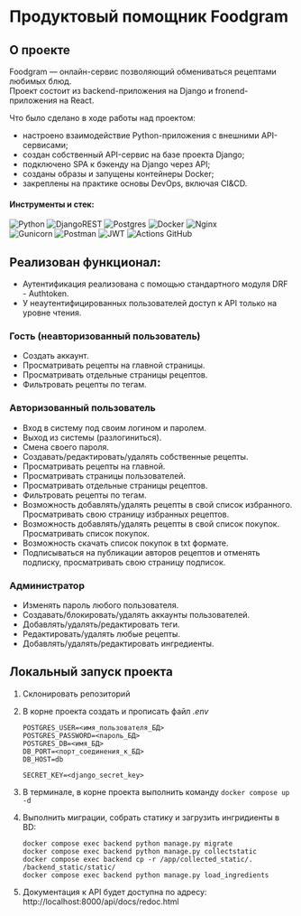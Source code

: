 # Продуктовый помощник Foodgram
## О проекте
Foodgram — онлайн-сервис позволяющий обмениваться рецептами любимых блюд.<br>
Проект состоит из backend-приложения на Django и fronend-приложения на React.

Что было сделано в ходе работы над проектом:
- настроено взаимодействие Python-приложения с внешними API-сервисами;
- создан собственный API-сервис на базе проекта Django;
- подключено SPA к бэкенду на Django через API;
- созданы образы и запущены контейнеры Docker;
- закреплены на практике основы DevOps, включая CI&CD.

#### Инструменты и стек:

![Python](https://img.shields.io/badge/python-3670A0?style=flat-square&logo=python&logoColor=ffdd54)
![DjangoREST](https://img.shields.io/badge/DJANGO-REST-ff1709?style=flat-square&logo=django&logoColor=white&color=ff1709&labelColor=gray)
![Postgres](https://img.shields.io/badge/postgres-%23316192.svg?style=flat-square&logo=postgresql&logoColor=white)
![Docker](https://img.shields.io/badge/docker-%230db7ed.svg?style=flat-square&logo=docker&logoColor=white) 
![Nginx](https://img.shields.io/badge/nginx-%23009639.svg?style=flat-square&logo=nginx&logoColor=white) <br>
![Gunicorn](https://img.shields.io/badge/gunicorn-%298729.svg?style=flat-square&logo=gunicorn&logoColor=white) 
![Postman](https://img.shields.io/badge/Postman-FF6C37?style=flat-square&logo=postman&logoColor=white)
![JWT](https://img.shields.io/badge/JWT-black?style=flat-square&logo=JSON%20web%20tokens)
![Actions GitHub](https://img.shields.io/badge/github%20actions-%232671E5.svg?style=flat-square&logo=githubactions&logoColor=white)

## Реализован  функционал:
- Аутентификация реализована с помощью стандартного модуля DRF - Authtoken.
- У неаутентифицированных пользователей доступ к API только на уровне чтения.

### Гость (неавторизованный пользователь)

  - Создать аккаунт.
  - Просматривать рецепты на главной страницы.
  - Просматривать отдельные страницы рецептов.
  - Фильтровать рецепты по тегам.

### Авторизованный пользователь

- Вход в систему под своим логином и паролем.
- Выход из системы (разлогиниться).
- Смена своего пароля.
- Создавать/редактировать/удалять собственные рецепты.
- Просматривать рецепты на главной.
- Просматривать страницы пользователей.
- Просматривать отдельные страницы рецептов.
- Фильтровать рецепты по тегам.
- Возможность добавлять/удалять рецепты в свой список избранного. Просматривать свою страницу избранных рецептов.
- Возможность добавлять/удалять рецепты в свой список покупок. Просматривать список покупок.
- Возможность скачать список покупок в txt формате.
- Подписываться на публикации авторов рецептов и отменять подписку, просматривать свою страницу подписок.

### Администратор
- Изменять пароль любого пользователя.
- Создавать/блокировать/удалять аккаунты пользователей.
- Добавлять/удалять/редактировать теги.
- Редактировать/удалять любые рецепты.
- Добавлять/удалять/редактировать ингредиенты.



## Локальный запуск проекта
1. Склонировать репозиторий
2. В корне проекта создать и прописать файл _.env_
  
    ```env
    POSTGRES_USER=<имя_пользователя_БД>
    POSTGRES_PASSWORD=<пароль_БД>
    POSTGRES_DB=<имя_БД>
    DB_PORT=<порт_соединения_к_БД>
    DB_HOST=db
    
    SECRET_KEY=<django_secret_key>
    ```
3. В терминале, в корне проекта выполнить команду `docker compose up -d`
4. Выполнить миграции, собрать статику и загрузить ингридиенты в BD:
     ```
     docker compose exec backend python manage.py migrate
     docker compose exec backend python manage.py collectstatic
     docker compose exec backend cp -r /app/collected_static/. /backend_static/static/
     docker compose exec backend python manage.py load_ingredients  
     ```
5. Документация к API будет доступна по адресу: http://localhost:8000/api/docs/redoc.html
